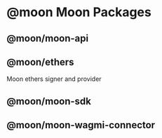 # @moon Moon Packages

## @moon/moon-api

## @moon/ethers
Moon ethers signer and provider

## @moon/moon-sdk

## @moon/moon-wagmi-connector